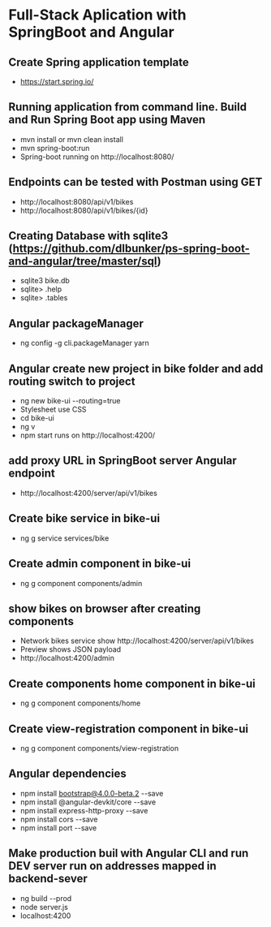 # Full-Stack Aplication with SpringBoot and Angular

## Create Spring application template
* https://start.spring.io/

## Running application from command line. Build and Run Spring Boot app using Maven
* mvn install or mvn clean install
* mvn spring-boot:run
* Spring-boot running on http://localhost:8080/

## Endpoints can be tested with Postman using GET
* http://localhost:8080/api/v1/bikes
* http://localhost:8080/api/v1/bikes/{id}

## Creating Database with sqlite3 (https://github.com/dlbunker/ps-spring-boot-and-angular/tree/master/sql)
* sqlite3 bike.db
* sqlite> .help
* sqlite> .tables

## Angular packageManager
* ng config -g cli.packageManager yarn

## Angular create new project in bike folder and add routing switch to project
* ng new bike-ui --routing=true
* Stylesheet use CSS
* cd bike-ui
* ng v
* npm start runs on http://localhost:4200/

## add proxy URL in SpringBoot server Angular endpoint
* http://localhost:4200/server/api/v1/bikes

## Create bike service in bike-ui
* ng g service services/bike

## Create admin component in bike-ui 
* ng g component components/admin

## show bikes on browser after creating components
* Network bikes service show http://localhost:4200/server/api/v1/bikes
* Preview shows JSON payload
* http://localhost:4200/admin

## Create components home component in bike-ui 
* ng g component components/home

## Create view-registration component in bike-ui 
* ng g component components/view-registration

## Angular dependencies
* npm install bootstrap@4.0.0-beta.2 --save
* npm install @angular-devkit/core --save
* npm install express-http-proxy --save
* npm install cors --save
* npm install port --save

## Make production buil with Angular CLI and run DEV server run on addresses mapped in backend-sever 
* ng build --prod
* node server.js
* localhost:4200